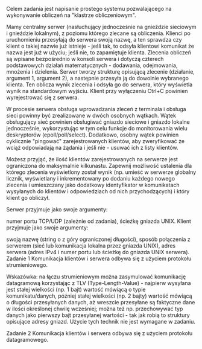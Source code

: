 Celem zadania jest napisanie prostego systemu pozwalającego na wykonywanie obliczeń na "klastrze obliczeniowym".

Mamy centralny serwer (nasłuchujący jednocześnie na gnieździe sieciowym i gnieździe lokalnym), z poziomu którego zlecane są obliczenia. Klienci po uruchomieniu przesyłają do serwera swoją nazwę, a ten sprawdza czy klient o takiej nazwie już istnieje - jeśli tak, to odsyła klientowi komunikat że nazwa jest już w użyciu; jeśli nie, to zapamiętuje klienta. Zlecenia obliczeń są wpisane bezpośrednio w konsoli serwera i dotyczą czterech podstawowych działań matematycznych - dodawania, odejmowania, mnożenia i dzielenia. Serwer tworzy strukturę opisującą zlecenie (działanie, argument 1, argument 2), a następnie przesyła ją do dowolnie wybranego klienta. Ten oblicza wynik zlecenia i odsyła go do serwera, który wyświetla wynik na standardowym wyjściu. Klient przy wyłączeniu Ctrl+C powinien wyrejestrować się z serwera.

W procesie serwera obsługa wprowadzania zleceń z terminala i obsługa sieci powinny być zrealizowane w dwóch osobnych wątkach. Wątek obsługujący sieć powinien obsługiwać gniazdo sieciowe i gniazdo lokalne jednocześnie, wykorzystując w tym celu funkcje do monitorowania wielu deskryptorów (epoll/poll/select). Dodatkowo, osobny wątek powinien cyklicznie "pingować" zarejestrowanych klientów, aby zweryfikować że wciąż odpowiadają na żądania i jeśli nie - usuwać ich z listy klientów.

Możesz przyjąć, że ilość klientów zarejestrowanych na serwerze jest ograniczona do maksymalnie kilkunastu. Zapewnij możliwość ustalenia dla którego zlecenia wyświetlony został wynik (np. umieść w serwerze globalny licznik, wyświetlany i inkrementowany po dodaniu każdego nowego zlecenia i umieszczany jako dodatkowy identyfikator w komunikatach wysyłanych do klientów i odpowiedziach od nich przychodzących) i który klient go obliczył.

Serwer przyjmuje jako swoje argumenty:

numer portu TCP/UDP (zależnie od zadania),
ścieżkę gniazda UNIX.
Klient przyjmuje jako swoje argumenty:

swoją nazwę (string o z góry ograniczonej długości),
sposób połączenia z serwerem (sieć lub komunikacja lokalna przez gniazda UNIX),
adres serwera (adres IPv4 i numer portu lub ścieżkę do gniazda UNIX serwera).
Zadanie 1
Komunikacja klientów i serwera odbywa się z użyciem protokołu strumieniowego.

Wskazówka: na łączu strumieniowym można zasymulować komunikację datagramową korzystając z TLV (Type-Length-Value) - najpierw wysyłana jest stałej wielkości (np. 1 bajt) wartość mówiącą o typie komunikatu/danych, później stałej wielkości (np. 2 bajty) wartość mówiącą o długości przesyłanych danych, aż wreszcie przesyłane są faktyczne dane w ilości określonej chwilę wcześniej; można też np. przechowywać typ danych jako pierwszy bajt przesyłanej wartości - tak jak robią to struktury opisujące adresy gniazd. Użycie tych technik nie jest wymagane w zadaniu.

Zadanie 2
Komunikacja klientów i serwera odbywa się z użyciem protokołu datagramowego.
